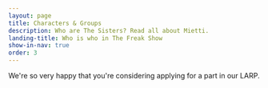 ```yaml
---
layout: page
title: Characters & Groups
description: Who are The Sisters? Read all about Mietti.
landing-title: Who is who in The Freak Show
show-in-nav: true
order: 3
---
```


We're so very happy that you're considering applying for a part in our LARP.

